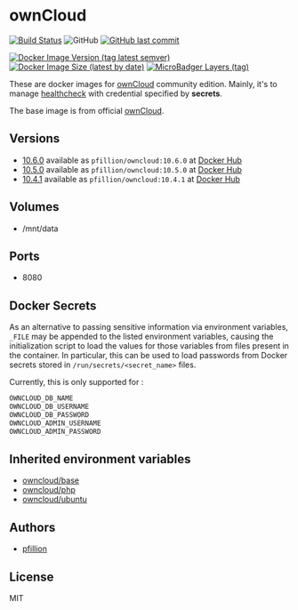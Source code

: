 # ownCloud

[![Build Status](https://drone.pfillion.com/api/badges/pfillion/owncloud/status.svg?branch=master)](https://drone.pfillion.com/pfillion/owncloud)
![GitHub](https://img.shields.io/github/license/pfillion/owncloud)
[![GitHub last commit](https://img.shields.io/github/last-commit/pfillion/owncloud?logo=github)](https://github.com/pfillion/owncloud "GitHub projet")

[![Docker Image Version (tag latest semver)](https://img.shields.io/docker/v/pfillion/owncloud/latest?logo=docker)](https://hub.docker.com/r/pfillion/owncloud "Docker Hub Repository")
[![Docker Image Size (latest by date)](https://img.shields.io/docker/image-size/pfillion/owncloud/latest?logo=docker)](https://hub.docker.com/r/pfillion/owncloud "Docker Hub Repository")
[![MicroBadger Layers (tag)](https://img.shields.io/microbadger/layers/pfillion/owncloud/latest?logo=docker)](https://microbadger.com/images/pfillion/owncloud "Get your own commit badge on microbadger.com")

These are docker images for [ownCloud](https://owncloud.org) community edition. Mainly, it's to manage [healthcheck](https://docs.docker.com/engine/reference/builder/#healthcheck) with credential specified by **secrets**.

The base image is from official [ownCloud](https://hub.docker.com/r/owncloud/server).

## Versions

* [10.6.0](https://github.com/pfillion/owncloud/tree/master) available as ```pfillion/owncloud:10.6.0``` at [Docker Hub](https://hub.docker.com/r/pfillion/owncloud/)
* [10.5.0](https://github.com/pfillion/owncloud/tree/master) available as ```pfillion/owncloud:10.5.0``` at [Docker Hub](https://hub.docker.com/r/pfillion/owncloud/)
* [10.4.1](https://github.com/pfillion/owncloud/tree/master) available as ```pfillion/owncloud:10.4.1``` at [Docker Hub](https://hub.docker.com/r/pfillion/owncloud/)

## Volumes

* /mnt/data

## Ports

* 8080

## Docker Secrets

As an alternative to passing sensitive information via environment variables, `_FILE` may be appended to the listed environment variables, causing the initialization script to load the values for those variables from files present in the container. In particular, this can be used to load passwords from Docker secrets stored in `/run/secrets/<secret_name>` files.

Currently, this is only supported for :

```bash
OWNCLOUD_DB_NAME
OWNCLOUD_DB_USERNAME
OWNCLOUD_DB_PASSWORD
OWNCLOUD_ADMIN_USERNAME
OWNCLOUD_ADMIN_PASSWORD
```

## Inherited environment variables

* [owncloud/base](https://github.com/owncloud-docker/base#available-environment-variables)
* [owncloud/php](https://github.com/owncloud-docker/php#available-environment-variables)
* [owncloud/ubuntu](https://github.com/owncloud-docker/ubuntu#available-environment-variables)

## Authors

* [pfillion](https://github.com/pfillion)

## License

MIT
